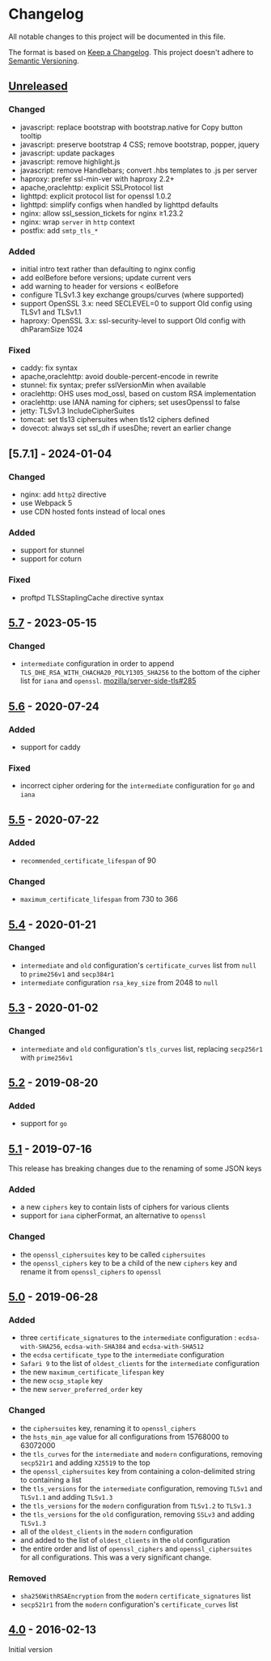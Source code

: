 # Changelog

All notable changes to this project will be documented in this file.

The format is based on [Keep a Changelog](https://keepachangelog.com/en/1.0.0/).
This project doesn't adhere to [Semantic Versioning](https://semver.org/spec/v2.0.0.html).

## [Unreleased]

### Changed

- javascript: replace bootstrap with bootstrap.native for Copy button tooltip
- javascript: preserve bootstrap 4 CSS; remove bootstrap, popper, jquery
- javascript: update packages
- javascript: remove highlight.js
- javascript: remove Handlebars; convert .hbs templates to .js per server
- haproxy: prefer ssl-min-ver with haproxy 2.2+
- apache,oraclehttp: explicit SSLProtocol list
- lighttpd: explicit protocol list for openssl 1.0.2
- lighttpd: simplify configs when handled by lighttpd defaults
- nginx: allow ssl\_session\_tickets for nginx ≥1.23.2
- nginx: wrap `server` in `http` context
- postfix: add `smtp_tls_*`

### Added

- initial intro text rather than defaulting to nginx config
- add eolBefore before versions; update current vers
- add warning to header for versions < eolBefore
- configure TLSv1.3 key exchange groups/curves (where supported)
- support OpenSSL 3.x: need SECLEVEL=0 to support Old config using TLSv1 and TLSv1.1
- haproxy: OpenSSL 3.x: ssl-security-level to support Old config with dhParamSize 1024

### Fixed

- caddy: fix syntax
- apache,oraclehttp: avoid double-percent-encode in rewrite
- stunnel: fix syntax; prefer sslVersionMin when available
- oraclehttp: OHS uses mod\_ossl, based on custom RSA implementation
- oraclehttp: use IANA naming for ciphers; set usesOpenssl to false
- jetty: TLSv1.3 IncludeCipherSuites
- tomcat: set tls13 ciphersuites when tls12 ciphers defined
- dovecot: always set ssl\_dh if usesDhe; revert an earlier change

## [5.7.1] - 2024-01-04

### Changed

- nginx: add `http2` directive
- use Webpack 5
- use CDN hosted fonts instead of local ones

### Added

- support for stunnel
- support for coturn

### Fixed

- proftpd TLSStaplingCache directive syntax

## [5.7] - 2023-05-15

### Changed

- `intermediate` configuration in order to append `TLS_DHE_RSA_WITH_CHACHA20_POLY1305_SHA256`
  to the bottom of the cipher list for `iana` and `openssl`. [mozilla/server-side-tls#285](https://github.com/mozilla/server-side-tls/issues/285)

## [5.6] - 2020-07-24

### Added

- support for caddy

### Fixed

- incorrect cipher ordering for the `intermediate` configuration for `go` and `iana`

## [5.5] - 2020-07-22

### Added

- `recommended_certificate_lifespan` of 90

### Changed

- `maximum_certificate_lifespan` from 730 to 366

## [5.4] - 2020-01-21

### Changed

- `intermediate` and `old` configuration's `certificate_curves` list from `null` to `prime256v1` and `secp384r1`
- `intermediate` configuration `rsa_key_size` from 2048 to `null`

## [5.3] - 2020-01-02

### Changed

- `intermediate` and `old` configuration's `tls_curves` list, replacing `secp256r1` with `prime256v1`

## [5.2] - 2019-08-20

### Added

- support for `go`

## [5.1] - 2019-07-16

This release has breaking changes due to the renaming of some JSON keys

### Added

- a new `ciphers` key to contain lists of ciphers for various clients
- support for `iana` cipherFormat, an alternative to `openssl`

### Changed

- the `openssl_ciphersuites` key to be called `ciphersuites`
- the `openssl_ciphers` key to be a child of the new `ciphers` key and rename it
  from `openssl_ciphers` to `openssl`

## [5.0] - 2019-06-28

### Added

- three `certificate_signatures` to the `intermediate` configuration : `ecdsa-with-SHA256`, `ecdsa-with-SHA384` and `ecdsa-with-SHA512`
- the `ecdsa` `certificate_type` to the `intermediate` configuration
- `Safari 9` to the list of `oldest_clients` for the `intermediate` configuration
- the new `maximum_certificate_lifespan` key
- the new `ocsp_staple` key
- the new `server_preferred_order` key

### Changed

- the `ciphersuites` key, renaming it to `openssl_ciphers`
- the `hsts_min_age` value for all configurations from 15768000 to 63072000
- the `tls_curves` for the `intermediate` and `modern` configurations, removing `secp521r1` and
  adding `X25519` to the top
- the `openssl_ciphersuites` key from containing a colon-delimited string to
  containing a list
- the `tls_versions` for the `intermediate` configuration, removing `TLSv1` and `TLSv1.1` and adding `TLSv1.3`
- the `tls_versions` for the `modern` configuration from `TLSv1.2` to `TLSv1.3`
- the `tls_versions` for the `old` configuration, removing `SSLv3` and adding `TLSv1.3`
- all of the `oldest_clients` in the `modern` configuration
- and added to the list of `oldest_clients` in the `old` configuration
- the entire order and list of `openssl_ciphers` and `openssl_ciphersuites` for all configurations. This was
  a very significant change.

### Removed

- `sha256WithRSAEncryption` from the `modern` `certificate_signatures` list
- `secp521r1` from the `modern` configuration's `certificate_curves` list

## [4.0] - 2016-02-13

Initial version

[unreleased]: https://github.com/mozilla/ssl-config-generator/compare/c21325296b09df39ee34782ed8c1fa6adfcc8af7...HEAD
[5.7]: https://github.com/mozilla/ssl-config-generator/compare/9e999856e19e604a06b06cfbc2e949d184c5f4d3...c21325296b09df39ee34782ed8c1fa6adfcc8af7
[5.6]: https://github.com/mozilla/ssl-config-generator/compare/aa0718d93437a17258e92313cda708d1b209abd4...9e999856e19e604a06b06cfbc2e949d184c5f4d3
[5.5]: https://github.com/mozilla/ssl-config-generator/compare/c48ecf5dcf43d3ed0f1f0e6a85ca1ae336984f4c...aa0718d93437a17258e92313cda708d1b209abd4
[5.4]: https://github.com/mozilla/ssl-config-generator/compare/477459e9ebeb4ccf7e68aaad6c1c5f7c7a44174b...c48ecf5dcf43d3ed0f1f0e6a85ca1ae336984f4c
[5.3]: https://github.com/mozilla/ssl-config-generator/compare/e3e697518ce58fd0a39d7ff7fd626a0af7abfd54...477459e9ebeb4ccf7e68aaad6c1c5f7c7a44174b
[5.2]: https://github.com/mozilla/ssl-config-generator/compare/8e726dbbad1aec5c95e76d1f90c1b0836b9058f7...e3e697518ce58fd0a39d7ff7fd626a0af7abfd54
[5.1]: https://github.com/mozilla/ssl-config-generator/compare/2d6ded646926e4b9ca050ba28912c144aa49df2d...8e726dbbad1aec5c95e76d1f90c1b0836b9058f7
[5.0]: https://github.com/mozilla/ssl-config-generator/compare/03274e139fa3af3164a920b93f681e3455785516...2d6ded646926e4b9ca050ba28912c144aa49df2d
[4.0]: https://github.com/mozilla/server-side-tls/releases/tag/v4.0
